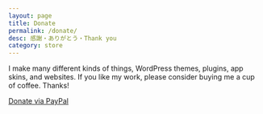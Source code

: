 ```yaml
---
layout: page
title: Donate
permalink: /donate/
desc: 感謝・ありがとう・Thank you
category: store
---
```


I make many different kinds of things, WordPress themes, plugins, app skins, and websites. If you like my work, please consider buying me a cup of coffee. Thanks!

<p class="largetype">
  <a href="{{ site.data.curtana.donate }}">Donate via PayPal</a>
</p>

